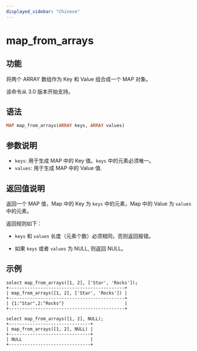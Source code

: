 ```yaml
---
displayed_sidebar: "Chinese"
---
```


# map_from_arrays

## 功能

将两个 ARRAY 数组作为 Key 和 Value 组合成一个 MAP 对象。

该命令从 3.0 版本开始支持。

## 语法

```Haskell
MAP map_from_arrays(ARRAY keys, ARRAY values)
```

## 参数说明

- `keys`: 用于生成 MAP 中的 Key 值。`keys` 中的元素必须唯一。
- `values`: 用于生成 MAP 中的 Value 值.

## 返回值说明

返回一个 MAP 值，Map 中的 Key 为 `keys` 中的元素，Map 中的 Value 为 `values` 中的元素。

返回规则如下：

- `keys` 和 `values` 长度（元素个数）必须相同，否则返回报错。

- 如果 `keys` 或者 `values` 为 NULL, 则返回 NULL。

## 示例

```Plaintext
select map_from_arrays([1, 2], ['Star', 'Rocks']);
+--------------------------------------------+
| map_from_arrays([1, 2], ['Star', 'Rocks']) |
+--------------------------------------------+
| {1:"Star",2:"Rocks"}                       |
+--------------------------------------------+
```

```Plaintext
select map_from_arrays([1, 2], NULL);
+-------------------------------+
| map_from_arrays([1, 2], NULL) |
+-------------------------------+
| NULL                          |
+-------------------------------+
```